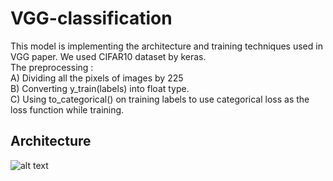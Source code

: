 # VGG-classification
This model is implementing the architecture and training techniques used in VGG paper. We used CIFAR10 dataset by keras.<br />The preprocessing :<br />
A) Dividing all the pixels of images by 225<br />
B) Converting y_train(labels) into float type.<br />
C) Using to_categorical() on training labels to use categorical loss as the loss function while training.<br />

## Architecture 
![alt text](https://www.researchgate.net/profile/Clifford-Yang/publication/325137356/figure/fig2/AS:670371271413777@1536840374533/llustration-of-the-network-architecture-of-VGG-19-model-conv-means-convolution-FC-means.jpg)
